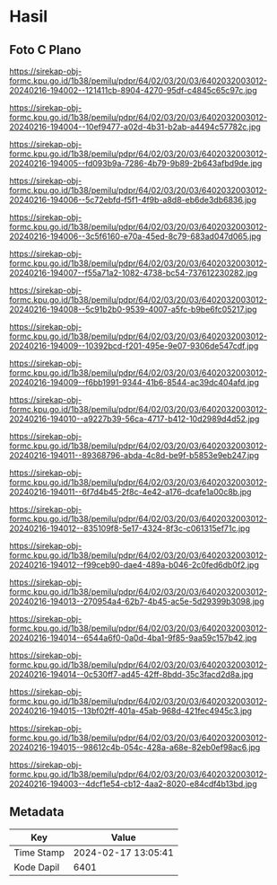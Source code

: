 # Hasil

## Foto C Plano

https://sirekap-obj-formc.kpu.go.id/1b38/pemilu/pdpr/64/02/03/20/03/6402032003012-20240216-194002--121411cb-8904-4270-95df-c4845c65c97c.jpg

https://sirekap-obj-formc.kpu.go.id/1b38/pemilu/pdpr/64/02/03/20/03/6402032003012-20240216-194004--10ef9477-a02d-4b31-b2ab-a4494c57782c.jpg

https://sirekap-obj-formc.kpu.go.id/1b38/pemilu/pdpr/64/02/03/20/03/6402032003012-20240216-194005--fd093b9a-7286-4b79-9b89-2b643afbd9de.jpg

https://sirekap-obj-formc.kpu.go.id/1b38/pemilu/pdpr/64/02/03/20/03/6402032003012-20240216-194006--5c72ebfd-f5f1-4f9b-a8d8-eb6de3db6836.jpg

https://sirekap-obj-formc.kpu.go.id/1b38/pemilu/pdpr/64/02/03/20/03/6402032003012-20240216-194006--3c5f6160-e70a-45ed-8c79-683ad047d065.jpg

https://sirekap-obj-formc.kpu.go.id/1b38/pemilu/pdpr/64/02/03/20/03/6402032003012-20240216-194007--f55a71a2-1082-4738-bc54-737612230282.jpg

https://sirekap-obj-formc.kpu.go.id/1b38/pemilu/pdpr/64/02/03/20/03/6402032003012-20240216-194008--5c91b2b0-9539-4007-a5fc-b9be6fc05217.jpg

https://sirekap-obj-formc.kpu.go.id/1b38/pemilu/pdpr/64/02/03/20/03/6402032003012-20240216-194009--10392bcd-f201-495e-9e07-9306de547cdf.jpg

https://sirekap-obj-formc.kpu.go.id/1b38/pemilu/pdpr/64/02/03/20/03/6402032003012-20240216-194009--f6bb1991-9344-41b6-8544-ac39dc404afd.jpg

https://sirekap-obj-formc.kpu.go.id/1b38/pemilu/pdpr/64/02/03/20/03/6402032003012-20240216-194010--a9227b39-56ca-4717-b412-10d2989d4d52.jpg

https://sirekap-obj-formc.kpu.go.id/1b38/pemilu/pdpr/64/02/03/20/03/6402032003012-20240216-194011--89368796-abda-4c8d-be9f-b5853e9eb247.jpg

https://sirekap-obj-formc.kpu.go.id/1b38/pemilu/pdpr/64/02/03/20/03/6402032003012-20240216-194011--6f7d4b45-2f8c-4e42-a176-dcafe1a00c8b.jpg

https://sirekap-obj-formc.kpu.go.id/1b38/pemilu/pdpr/64/02/03/20/03/6402032003012-20240216-194012--835109f8-5e17-4324-8f3c-c061315ef71c.jpg

https://sirekap-obj-formc.kpu.go.id/1b38/pemilu/pdpr/64/02/03/20/03/6402032003012-20240216-194012--f99ceb90-dae4-489a-b046-2c0fed6db0f2.jpg

https://sirekap-obj-formc.kpu.go.id/1b38/pemilu/pdpr/64/02/03/20/03/6402032003012-20240216-194013--270954a4-62b7-4b45-ac5e-5d29399b3098.jpg

https://sirekap-obj-formc.kpu.go.id/1b38/pemilu/pdpr/64/02/03/20/03/6402032003012-20240216-194014--6544a6f0-0a0d-4ba1-9f85-9aa59c157b42.jpg

https://sirekap-obj-formc.kpu.go.id/1b38/pemilu/pdpr/64/02/03/20/03/6402032003012-20240216-194014--0c530ff7-ad45-42ff-8bdd-35c3facd2d8a.jpg

https://sirekap-obj-formc.kpu.go.id/1b38/pemilu/pdpr/64/02/03/20/03/6402032003012-20240216-194015--13bf02ff-401a-45ab-968d-421fec4945c3.jpg

https://sirekap-obj-formc.kpu.go.id/1b38/pemilu/pdpr/64/02/03/20/03/6402032003012-20240216-194015--98612c4b-054c-428a-a68e-82eb0ef98ac6.jpg

https://sirekap-obj-formc.kpu.go.id/1b38/pemilu/pdpr/64/02/03/20/03/6402032003012-20240216-194003--4dcf1e54-cb12-4aa2-8020-e84cdf4b13bd.jpg


## Metadata

| Key        | Value               |
| ---------- | ------------------- |
| Time Stamp | 2024-02-17 13:05:41 |
| Kode Dapil | 6401                |



